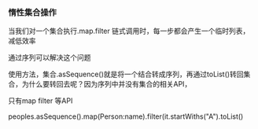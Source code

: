 ### 惰性集合操作


当我们对一个集合执行.map.filter 链式调用时，每一步都会产生一个临时列表，减低效率

通过序列可以解决这个问题

使用方法，集合.asSequence()就是将一个结合转成序列，再通过toList()转回集合，为什么要转回去呢？因为序列中并没有集合的相关API，

只有map filter 等API

peoples.asSequence().map(Person:name).filter(it.startWiths("A").toList()